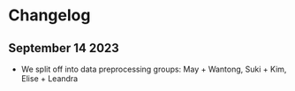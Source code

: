# Changelog
## September 14 2023
- We split off into data preprocessing groups: May + Wantong, Suki + Kim, Elise + Leandra
